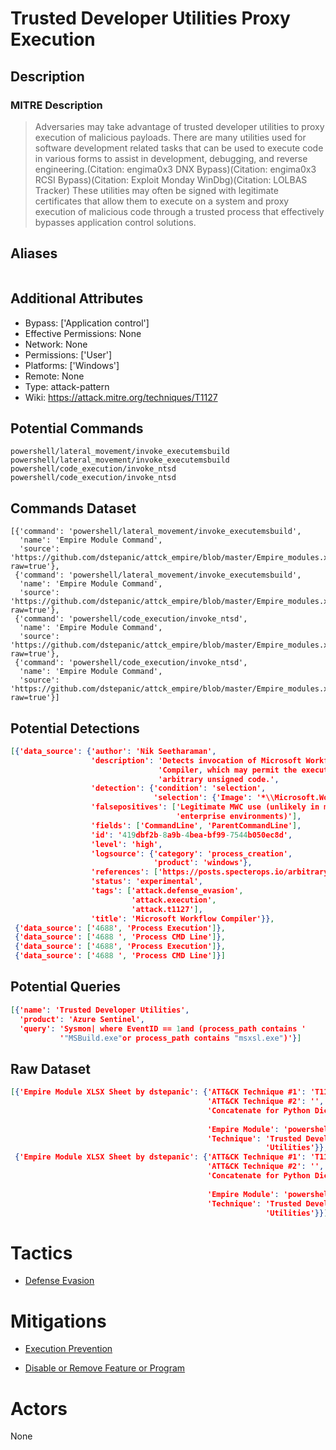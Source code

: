 
# Trusted Developer Utilities Proxy Execution

## Description

### MITRE Description

> Adversaries may take advantage of trusted developer utilities to proxy execution of malicious payloads. There are many utilities used for software development related tasks that can be used to execute code in various forms to assist in development, debugging, and reverse engineering.(Citation: engima0x3 DNX Bypass)(Citation: engima0x3 RCSI Bypass)(Citation: Exploit Monday WinDbg)(Citation: LOLBAS Tracker) These utilities may often be signed with legitimate certificates that allow them to execute on a system and proxy execution of malicious code through a trusted process that effectively bypasses application control solutions.

## Aliases

```

```

## Additional Attributes

* Bypass: ['Application control']
* Effective Permissions: None
* Network: None
* Permissions: ['User']
* Platforms: ['Windows']
* Remote: None
* Type: attack-pattern
* Wiki: https://attack.mitre.org/techniques/T1127

## Potential Commands

```
powershell/lateral_movement/invoke_executemsbuild
powershell/lateral_movement/invoke_executemsbuild
powershell/code_execution/invoke_ntsd
powershell/code_execution/invoke_ntsd
```

## Commands Dataset

```
[{'command': 'powershell/lateral_movement/invoke_executemsbuild',
  'name': 'Empire Module Command',
  'source': 'https://github.com/dstepanic/attck_empire/blob/master/Empire_modules.xlsx?raw=true'},
 {'command': 'powershell/lateral_movement/invoke_executemsbuild',
  'name': 'Empire Module Command',
  'source': 'https://github.com/dstepanic/attck_empire/blob/master/Empire_modules.xlsx?raw=true'},
 {'command': 'powershell/code_execution/invoke_ntsd',
  'name': 'Empire Module Command',
  'source': 'https://github.com/dstepanic/attck_empire/blob/master/Empire_modules.xlsx?raw=true'},
 {'command': 'powershell/code_execution/invoke_ntsd',
  'name': 'Empire Module Command',
  'source': 'https://github.com/dstepanic/attck_empire/blob/master/Empire_modules.xlsx?raw=true'}]
```

## Potential Detections

```json
[{'data_source': {'author': 'Nik Seetharaman',
                  'description': 'Detects invocation of Microsoft Workflow '
                                 'Compiler, which may permit the execution of '
                                 'arbitrary unsigned code.',
                  'detection': {'condition': 'selection',
                                'selection': {'Image': '*\\Microsoft.Workflow.Compiler.exe'}},
                  'falsepositives': ['Legitimate MWC use (unlikely in modern '
                                     'enterprise environments)'],
                  'fields': ['CommandLine', 'ParentCommandLine'],
                  'id': '419dbf2b-8a9b-4bea-bf99-7544b050ec8d',
                  'level': 'high',
                  'logsource': {'category': 'process_creation',
                                'product': 'windows'},
                  'references': ['https://posts.specterops.io/arbitrary-unsigned-code-execution-vector-in-microsoft-workflow-compiler-exe-3d9294bc5efb'],
                  'status': 'experimental',
                  'tags': ['attack.defense_evasion',
                           'attack.execution',
                           'attack.t1127'],
                  'title': 'Microsoft Workflow Compiler'}},
 {'data_source': ['4688', 'Process Execution']},
 {'data_source': ['4688 ', 'Process CMD Line']},
 {'data_source': ['4688', 'Process Execution']},
 {'data_source': ['4688 ', 'Process CMD Line']}]
```

## Potential Queries

```json
[{'name': 'Trusted Developer Utilities',
  'product': 'Azure Sentinel',
  'query': 'Sysmon| where EventID == 1and (process_path contains '
           '"MSBuild.exe"or process_path contains "msxsl.exe")'}]
```

## Raw Dataset

```json
[{'Empire Module XLSX Sheet by dstepanic': {'ATT&CK Technique #1': 'T1127',
                                            'ATT&CK Technique #2': '',
                                            'Concatenate for Python Dictionary': '"powershell/lateral_movement/invoke_executemsbuild":  '
                                                                                 '["T1127"],',
                                            'Empire Module': 'powershell/lateral_movement/invoke_executemsbuild',
                                            'Technique': 'Trusted Developer '
                                                         'Utilities'}},
 {'Empire Module XLSX Sheet by dstepanic': {'ATT&CK Technique #1': 'T1127',
                                            'ATT&CK Technique #2': '',
                                            'Concatenate for Python Dictionary': '"powershell/code_execution/invoke_ntsd":  '
                                                                                 '["T1127"],',
                                            'Empire Module': 'powershell/code_execution/invoke_ntsd',
                                            'Technique': 'Trusted Developer '
                                                         'Utilities'}}]
```

# Tactics


* [Defense Evasion](../tactics/Defense-Evasion.md)


# Mitigations


* [Execution Prevention](../mitigations/Execution-Prevention.md)

* [Disable or Remove Feature or Program](../mitigations/Disable-or-Remove-Feature-or-Program.md)
    

# Actors

None
